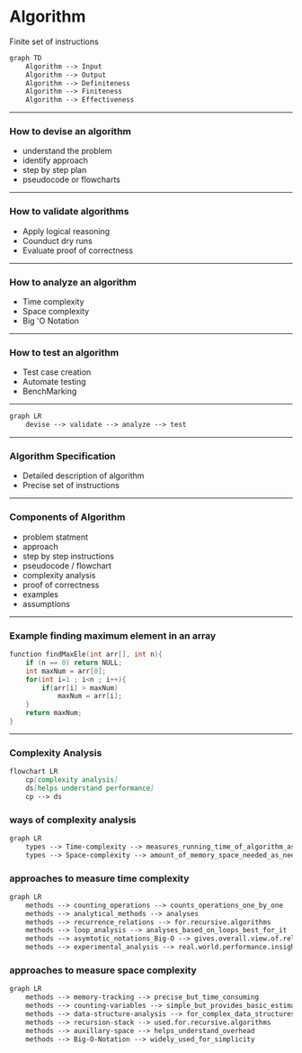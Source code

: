 # Algorithm
Finite set of instructions 
```mmd
graph TD
	Algorithm --> Input
	Algorithm --> Output
	Algorithm --> Definiteness
	Algorithm --> Finiteness
	Algorithm --> Effectiveness

```
***
### How to devise an algorithm
- understand the problem
- identify approach
- step by step plan
- pseudocode or flowcharts
***
### How to validate algorithms
- Apply logical reasoning
- Counduct dry runs
- Evaluate proof of correctness	
***
### How to analyze an algorithm
- Time complexity
- Space complexity
- Big 'O Notation
***
### How to test an algorithm
- Test case creation
- Automate testing
- BenchMarking
***
```mmd
graph LR
	devise --> validate --> analyze --> test
```
***
### Algorithm Specification
- Detailed description of algorithm 
- Precise set of instructions
***
### Components of Algorithm
- problem statment 
- approach
- step by step instructions
- pseudocode / flowchart
- complexity analysis
- proof of correctness
- examples
- assumptions
***	
### Example finding maximum element in an array
```cpp
function findMaxEle(int arr[], int n){
	if (n == 0) return NULL;
	int maxNum = arr[0];
	for(int i=1 ; i<n ; i++){
		if(arr[i] > maxNum)
			maxNum = arr[i];
	}
	return maxNum;
}
```
***
### Complexity Analysis
```mmd
flowchart LR
	cp[complexity analysis]
	ds[helps understand performance]
	cp --> ds 
```
### ways of complexity analysis
```mmd
graph LR
	types --> Time-complexity --> measures_running_time_of_algorithm_as_size_increases --> Big-O-Notation
	types --> Space-complexity --> amount_of_memory_space_needed_as_need_increases --> Big-O-Notation
```

### approaches to measure time complexity
```mmd
graph LR
	methods --> counting_operations --> counts_operations_one_by_one 
	methods --> analytical_methods --> analyses
	methods --> recurrence_relations --> for.recursive.algorithms
	methods --> loop_analysis --> analyses_based_on_loops_best_for_it
	methods --> asymtotic_notations_Big-O --> gives.overall.view.of.relation.of.inputs.with.amount.of.time
	methods --> experimental_analysis --> real.world.performance.insights_may_get_affected_extenal_factors
```
### approaches to measure space complexity
```mmd
graph LR
	methods --> memory-tracking --> precise_but_time_consuming
	methods --> counting-variables --> simple_but_provides_basic_estimate
	methods --> data-structure-analysis --> for_complex_data_structures
	methods --> recursion-stack --> used.for.recursive.algorithms
	methods --> auxillary-space --> helps_understand_overhead
	methods --> Big-O-Notation --> widely_used_for_simplicity
```